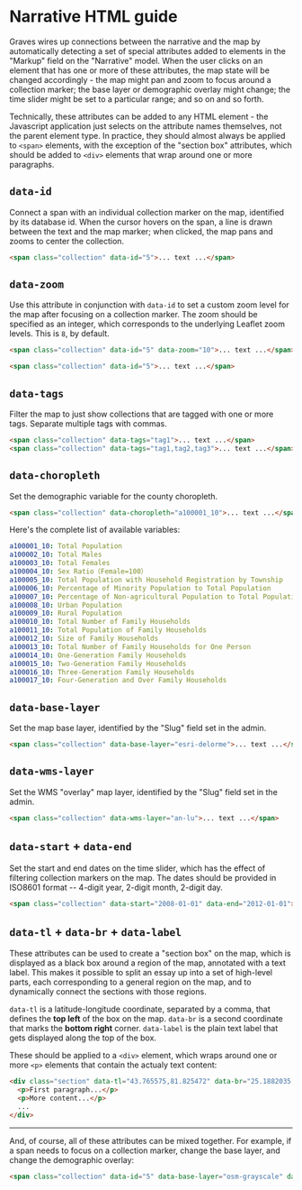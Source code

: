 
# Narrative HTML guide

Graves wires up connections between the narrative and the map by automatically detecting a set of special attributes added to elements in the "Markup" field on the "Narrative" model. When the user clicks on an element that has one or more of these attributes, the map state will be changed accordingly - the map might pan and zoom to focus around a collection marker; the base layer or demographic overlay might change; the time slider might be set to a particular range; and so on and so forth.

Technically, these attributes can be added to any HTML element - the Javascript application just selects on the attribute names themselves, not the parent element type. In practice, they should almost always be applied to `<span>` elements, with the exception of the "section box" attributes, which should be added to `<div>` elements that wrap around one or more paragraphs.

## `data-id`

Connect a span with an individual collection marker on the map, identified by its database id. When the cursor hovers on the span, a line is drawn between the text and the map marker; when clicked, the map pans and zooms to center the collection.

```html
<span class="collection" data-id="5">... text ...</span>
```

## `data-zoom`

Use this attribute in conjunction with `data-id` to set a custom zoom level for the map after focusing on a collection marker. The zoom should be specified as an integer, which corresponds to the underlying Leaflet zoom levels. This is `8`, by default.

```html
<span class="collection" data-id="5" data-zoom="10">... text ...</span>
```

```html
<span class="collection" data-id="5">... text ...</span>
```

## `data-tags`

Filter the map to just show collections that are tagged with one or more tags. Separate multiple tags with commas.

```html
<span class="collection" data-tags="tag1">... text ...</span>
<span class="collection" data-tags="tag1,tag2,tag3">... text ...</span>
```

## `data-choropleth`

Set the demographic variable for the county choropleth.

```html
<span class="collection" data-choropleth="a100001_10">... text ...</span>
```

Here's the complete list of available variables:

```yaml
a100001_10:	Total Population
a100002_10:	Total Males
a100003_10:	Total Females
a100004_10:	Sex Ratio（Female=100）
a100005_10:	Total Population with Household Registration by Township
a100006_10:	Percentage of Minority Population to Total Population
a100007_10:	Percentage of Non-agricultural Population to Total Population
a100008_10:	Urban Population
a100009_10:	Rural Population
a100010_10:	Total Number of Family Households
a100011_10:	Total Population of Family Households
a100012_10:	Size of Family Households
a100013_10:	Total Number of Family Households for One Person
a100014_10:	One-Generation Family Households
a100015_10:	Two-Generation Family Households
a100016_10:	Three-Generation Family Households
a100017_10:	Four-Generation and Over Family Households
```

## `data-base-layer`

Set the map base layer, identified by the "Slug" field set in the admin.

```html
<span class="collection" data-base-layer="esri-delorme">... text ...</span>
```

## `data-wms-layer`

Set the WMS "overlay" map layer, identified by the "Slug" field set in the admin.

```html
<span class="collection" data-wms-layer="an-lu">... text ...</span>
```

## `data-start` + `data-end`

Set the start and end dates on the time slider, which has the effect of filtering collection markers on the map. The dates should be provided in ISO8601 format -- 4-digit year, 2-digit month, 2-digit day.

```html
<span class="collection" data-start="2008-01-01" data-end="2012-01-01">... text ...</span>
```

## `data-tl` + `data-br` + `data-label`

These attributes can be used to create a "section box" on the map, which is displayed as a black box around a region of the map, annotated with a text label. This makes it possible to split an essay up into a set of high-level parts, each corresponding to a general region on the map, and to dynamically connect the sections with those regions.

`data-tl` is a latitude-longitude coordinate, separated by a comma, that defines the **top left** of the box on the map. `data-br` is a second coordinate that marks the **bottom right** corner. `data-label` is the plain text label that gets displayed along the top of the box.

These should be applied to a `<div>` element, which wraps around one or more `<p>` elements that contain the actualy text content:

```html
<div class="section" data-tl="43.765575,81.825472" data-br="25.1882035,112.6664964" data-label="Section Label">
  <p>First paragraph...</p>
  <p>More content...</p>
  ...
</div>
```

---

And, of course, all of these attributes can be mixed together. For example, if a span needs to focus on a collection marker, change the base layer, and change the demographic overlay:

```html
<span class="collection" data-id="5" data-base-layer="osm-grayscale" data-choropleth="a100011_10">... text ...</span>
```
